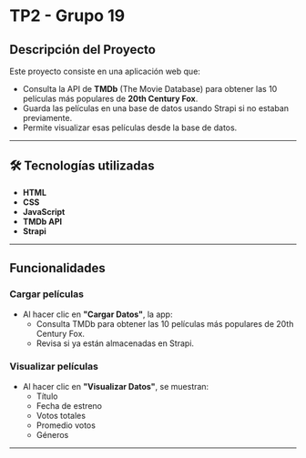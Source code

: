 # TP2 - Grupo 19

##  Descripción del Proyecto

Este proyecto consiste en una aplicación web que:

- Consulta la API de **TMDb** (The Movie Database) para obtener las 10 películas más populares de **20th Century Fox**.
- Guarda las películas en una base de datos usando Strapi si no estaban previamente.
- Permite visualizar esas películas desde la base de datos.

---

## 🛠 Tecnologías utilizadas

- **HTML**  
- **CSS**  
- **JavaScript** 
- **TMDb API**  
- **Strapi**

---

##  Funcionalidades

###  Cargar películas

- Al hacer clic en **"Cargar Datos"**, la app:
  - Consulta TMDb para obtener las 10 películas más populares de 20th Century Fox.
  - Revisa si ya están almacenadas en Strapi.

###  Visualizar películas

- Al hacer clic en **"Visualizar Datos"**, se muestran:
  -  Título  
  - Fecha de estreno  
  - Votos totales
  - Promedio votos
  - Géneros

---
